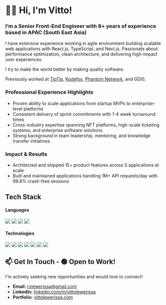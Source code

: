 # 👋🏼 Hi, I'm Vitto!
### I’m a Senior Front-End Engineer with 8+ years of experience based in APAC (South East Asia)

I have extensive experience working in agile environment building scalable web applications with React.js, TypeScript, and Next.js. Passionate about performance optimization, clean architecture, and delivering high-impact user experiences.

I try to make the world better by making quality software. 

Previously worked at [TipTip](https://tiptip.id/), [Kodefox](https://kodefox.com/), [Phantom Network](https://www.phantom.sh/), and GDIS.

### Professional Experience Highlights
- Proven ability to scale applications from startup MVPs to enterprise-level platforms
- Consistent delivery of sprint commitments with 1-4 week turnaround times
- Cross-industry expertise spanning NFT platforms, high-scale ticketing systems, and enterprise software solutions
- Strong background in team leadership, mentoring, and knowledge transfer initiatives

### Impact & Results
- Architected and shipped 15+ product features across 5 applications at scale
- Built and maintained applications handling 1M+ API requests/day with 99.8% crash-free sessions

## Tech Stack

#### Languages
<span>
  <img src="https://img.shields.io/badge/HTML5-E34F26?style=for-the-badge&logo=html5&logoColor=white" />
  <img src="https://img.shields.io/badge/CSS3-1572B6?style=for-the-badge&logo=css3&logoColor=white" />
  <img src="https://img.shields.io/badge/JavaScript-20232A?style=for-the-badge&logo=javascript&logoColor=F7DF1E" />
  <img src="https://img.shields.io/badge/typescript-%23007ACC.svg?style=for-the-badge&logo=typescript&logoColor=white" /> 
</span>

#### Technologies
<span>
  <img src="https://img.shields.io/badge/Next.js-000000?style=for-the-badge&logo=next.js&logoColor=white" />
  <img src="https://img.shields.io/badge/React-20232A?style=for-the-badge&logo=react&logoColor=61DAFB" />
  <img src="https://img.shields.io/badge/React_Native-20232A?style=for-the-badge&logo=react&logoColor=61DAFB" />
  <img src="https://img.shields.io/badge/Tailwind_CSS-06B6D4?style=for-the-badge&logo=tailwind-css&logoColor=white" />
  <img src="https://img.shields.io/badge/GraphQL-E10098?style=for-the-badge&logo=graphql&logoColor=white" />
  <img src="https://img.shields.io/badge/Cypress-17202C?style=for-the-badge&logo=cypress&logoColor=white" />
  <img src="https://img.shields.io/badge/Jest-C21325?style=for-the-badge&logo=jest&logoColor=white" />
</span>

## 📫 Get In Touch - 🟢 Open to Work!

I'm actively seeking new opportunities and would love to connect!

- **Email:** rvlewerissa@gmail.com
- **LinkedIn:** [linkedin.com/in/vittolewerissa](https://www.linkedin.com/in/vittolewerissa/)
- **Portfolio:** [vittolewerissa.com](https://vittolewerissa.com)

